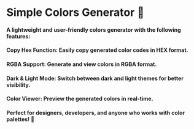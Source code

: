 <h1>Simple Colors Generator 🎨</h1> 

<h4>A lightweight and user-friendly colors generator with the following features:</h4>

<h4>Copy Hex Function: Easily copy generated color codes in HEX format.</h4>

<h4>RGBA Support: Generate and view colors in RGBA format.</h4>

<h4>Dark & Light Mode: Switch between dark and light themes for better visibility.</h4>

<h4>Color Viewer: Preview the generated colors in real-time.</h4>

<h4>Perfect for designers, developers, and anyone who works with color palettes! 🚀</h4>
